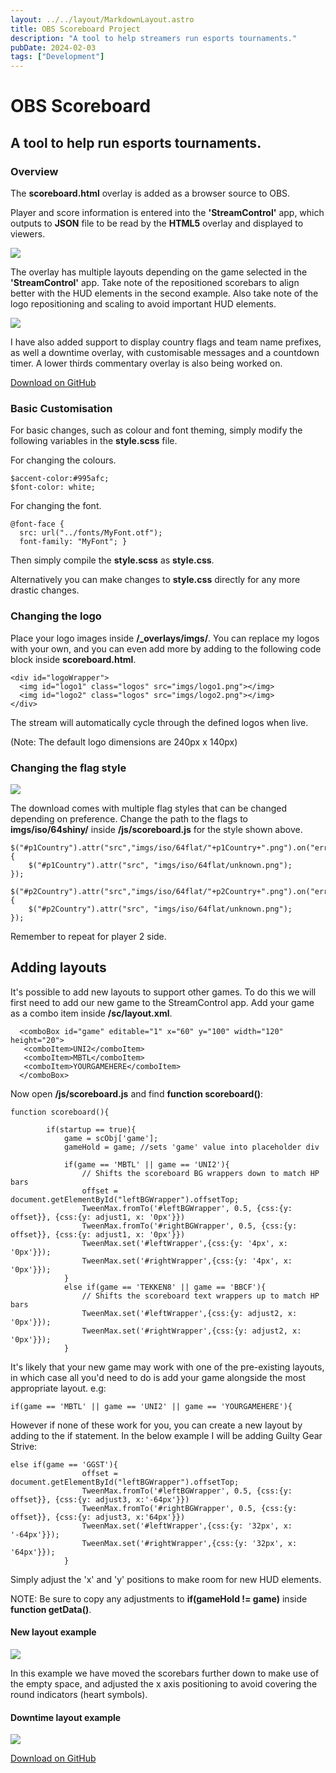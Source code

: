 ```yaml
---
layout: ../../layout/MarkdownLayout.astro
title: OBS Scoreboard Project
description: "A tool to help streamers run esports tournaments."
pubDate: 2024-02-03
tags: ["Development"]
---
```


# OBS Scoreboard
## A tool to help run esports tournaments.

### Overview

The **scoreboard.html** overlay is added as a browser source to OBS.

Player and score information is entered into the **'StreamControl'** app, which outputs to **JSON** file to be read by the **HTML5** overlay and displayed to viewers.

![](/images/obs-scoreboard/scoreboard02.webp)

The overlay has multiple layouts depending on the game selected in the **'StreamControl'** app. Take note of the repositioned scorebars to align better with the HUD elements in the second example. Also take note of the logo repositioning and scaling to avoid important HUD elements.

![](/images/obs-scoreboard/scoreboard01.webp)

I have also added support to display country flags and team name prefixes, as well a downtime overlay, with customisable messages and a countdown timer.
A lower thirds commentary overlay is also being worked on.

[Download on GitHub](https://github.com/mx3th/obs-scoreboard)

### Basic Customisation

For basic changes, such as colour and font theming, simply modify the following variables in the **style.scss** file.

For changing the colours.
```
$accent-color:#995afc;
$font-color: white;
```
For changing the font.
```
@font-face {
  src: url("../fonts/MyFont.otf");
  font-family: "MyFont"; }
```
Then simply compile the **style.scss** as **style.css**.

Alternatively you can make changes to **style.css** directly for any more drastic changes.

### Changing the logo

Place your logo images inside **/_overlays/imgs/**. You can replace my logos with your own, and you can even add more by adding to the following code block inside **scoreboard.html**.
```
<div id="logoWrapper">
  <img id="logo1" class="logos" src="imgs/logo1.png"></img>
  <img id="logo2" class="logos" src="imgs/logo2.png"></img>
</div>
```
The stream will automatically cycle through the defined logos when live.

(Note: The default logo dimensions are 240px x 140px)

### Changing the flag style

![](/images/obs-scoreboard/flag.webp)

The download comes with multiple flag styles that can be changed depending on preference.
Change the path to the flags to **imgs/iso/64shiny/** inside **/js/scoreboard.js** for the style shown above.

```
$("#p1Country").attr("src","imgs/iso/64flat/"+p1Country+".png").on("error",function(){
    $("#p1Country").attr("src", "imgs/iso/64flat/unknown.png");
});

$("#p2Country").attr("src","imgs/iso/64flat/"+p2Country+".png").on("error",function(){
    $("#p2Country").attr("src", "imgs/iso/64flat/unknown.png");
});
```
Remember to repeat for player 2 side.

## Adding layouts

It's possible to add new layouts to support other games. To do this we will first need to add our new game to the StreamControl app.
Add your game as a combo item inside **/sc/layout.xml**.

```
  <comboBox id="game" editable="1" x="60" y="100" width="120" height="20">
   <comboItem>UNI2</comboItem>
   <comboItem>MBTL</comboItem>
   <comboItem>YOURGAMEHERE</comboItem>
  </comboBox>
```

Now open **/js/scoreboard.js** and find **function scoreboard()**:

```
function scoreboard(){

		if(startup == true){
			game = scObj['game'];
			gameHold = game; //sets 'game' value into placeholder div

			if(game == 'MBTL' || game == 'UNI2'){
				// Shifts the scoreboard BG wrappers down to match HP bars
				offset = document.getElementById("leftBGWrapper").offsetTop;
				TweenMax.fromTo('#leftBGWrapper', 0.5, {css:{y: offset}}, {css:{y: adjust1, x: '0px'}})
				TweenMax.fromTo('#rightBGWrapper', 0.5, {css:{y: offset}}, {css:{y: adjust1, x: '0px'}})
				TweenMax.set('#leftWrapper',{css:{y: '4px', x: '0px'}});
				TweenMax.set('#rightWrapper',{css:{y: '4px', x: '0px'}});
			}
			else if(game == 'TEKKEN8' || game == 'BBCF'){
				// Shifts the scoreboard text wrappers up to match HP bars
				TweenMax.set('#leftWrapper',{css:{y: adjust2, x: '0px'}});
				TweenMax.set('#rightWrapper',{css:{y: adjust2, x: '0px'}});
			}
```

It's likely that your new game may work with one of the pre-existing layouts, in which case all you'd need to do is add your game alongside the most appropriate layout.
e.g:

```
if(game == 'MBTL' || game == 'UNI2' || game == 'YOURGAMEHERE'){
```

However if none of these work for you, you can create a new layout by adding to the if statement. In the below example I will be adding Guilty Gear Strive:

```
else if(game == 'GGST'){
				offset = document.getElementById("leftBGWrapper").offsetTop;
				TweenMax.fromTo('#leftBGWrapper', 0.5, {css:{y: offset}}, {css:{y: adjust3, x:'-64px'}})
				TweenMax.fromTo('#rightBGWrapper', 0.5, {css:{y: offset}}, {css:{y: adjust3, x:'64px'}})
				TweenMax.set('#leftWrapper',{css:{y: '32px', x: '-64px'}});
				TweenMax.set('#rightWrapper',{css:{y: '32px', x: '64px'}});
			}
```

Simply adjust the 'x' and 'y' positions to make room for new HUD elements.

NOTE: Be sure to copy any adjustments to **if(gameHold != game)** inside **function getData()**.

#### New layout example

![](/images/obs-scoreboard/ggst.webp)

In this example we have moved the scorebars further down to make use of the empty space, and adjusted the x axis positioning to avoid covering the round indicators (heart symbols).

#### Downtime layout example

![](/images/obs-scoreboard/downtime.webp)

[Download on GitHub](https://github.com/mx3th/obs-scoreboard)